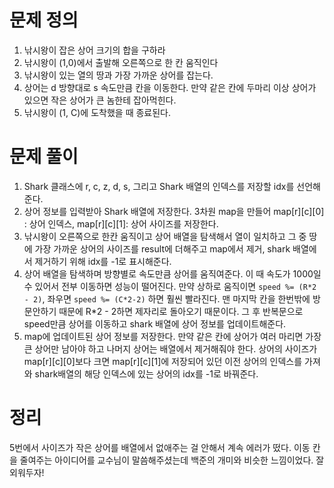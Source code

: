# 문제 정의

1. 낚시왕이 잡은 상어 크기의 합을 구하라
2. 낚시왕이 (1,0)에서 출발해 오른쪽으로 한 칸 움직인다
3. 낚시왕이 있는 열의 땅과 가장 가까운 상어를 잡는다.
4. 상어는 d 방향대로 s 속도만큼 칸을 이동한다. 만약 같은 칸에 두마리 이상 상어가 있으면 작은 상어가 큰 놈한테 잡아먹힌다.
5. 낚시왕이 (1, C)에 도착했을 때 종료된다.

# 문제 풀이

1. Shark 클래스에 r, c, z, d, s, 그리고 Shark 배열의 인덱스를 저장할 idx를 선언해준다.
2. 상어 정보를 입력받아 Shark 배열에 저장한다. 3차원 map을 만들어 map[r][c][0] : 상어 인덱스, map[r][c][1]: 상어 사이즈를 저장한다.
3. 낚시왕이 오른쪽으로 한칸 움직이고 상어 배열을 탐색해서 열이 일치하고 그 중 땅에 가장 가까운 상어의 사이즈를 result에 더해주고 map에서 제거, shark 배열에서 제거하기 위해 idx를 -1로 표시해준다.
4. 상어 배열을 탐색하며 방향별로 속도만큼 상어를 움직여준다.  이 때 속도가 1000일수 있어서 전부 이동하면 성능이 떨어진다. 만약 상하로 움직이면 `speed %= (R*2 - 2)`,  좌우면 `speed %= (C*2-2)` 하면 훨씬 빨라진다. 맨 마지막 칸을 한번밖에 방문안하기 때문에 R*2 - 2하면 제자리로 돌아오기 때문이다. 그 후 반복문으로 speed만큼 상어를 이동하고 shark 배열에 상어 정보를 업데이트해준다.
5. map에 업데이트된 상어 정보를 저장한다. 만약 같은 칸에 상어가 여러 마리면 가장 큰 상어만 남아야 하고 나머지 상어는 배열에서 제거해줘야 한다. 상어의 사이즈가 map[r][c][0]보다 크면 map[r][c][1]에 저장되어 있던 이전 상어의 인덱스를 가져와 shark배열의 해당 인덱스에 있는 상어의 idx를 -1로 바꿔준다. 

# 정리

5번에서 사이즈가 작은 상어를 배열에서 없애주는 걸 안해서 계속 에러가 떴다. 이동 칸을 줄여주는 아이디어를 교수님이 말씀해주셨는데 백준의 개미와 비슷한 느낌이었다. 잘 외워두자!